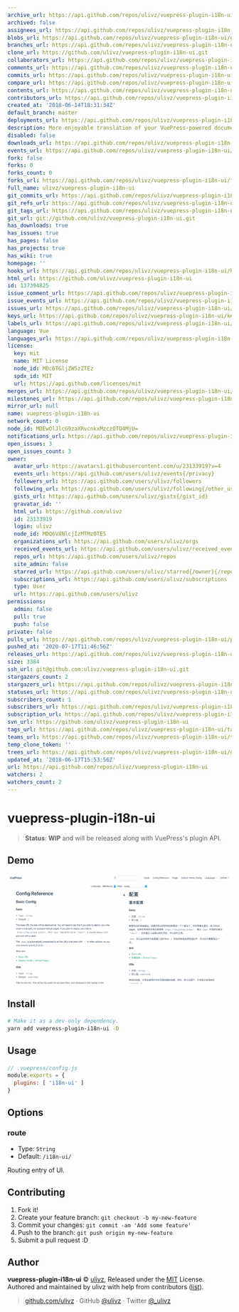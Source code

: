 ```yaml
---
archive_url: https://api.github.com/repos/ulivz/vuepress-plugin-i18n-ui/{archive_format}{/ref}
archived: false
assignees_url: https://api.github.com/repos/ulivz/vuepress-plugin-i18n-ui/assignees{/user}
blobs_url: https://api.github.com/repos/ulivz/vuepress-plugin-i18n-ui/git/blobs{/sha}
branches_url: https://api.github.com/repos/ulivz/vuepress-plugin-i18n-ui/branches{/branch}
clone_url: https://github.com/ulivz/vuepress-plugin-i18n-ui.git
collaborators_url: https://api.github.com/repos/ulivz/vuepress-plugin-i18n-ui/collaborators{/collaborator}
comments_url: https://api.github.com/repos/ulivz/vuepress-plugin-i18n-ui/comments{/number}
commits_url: https://api.github.com/repos/ulivz/vuepress-plugin-i18n-ui/commits{/sha}
compare_url: https://api.github.com/repos/ulivz/vuepress-plugin-i18n-ui/compare/{base}...{head}
contents_url: https://api.github.com/repos/ulivz/vuepress-plugin-i18n-ui/contents/{+path}
contributors_url: https://api.github.com/repos/ulivz/vuepress-plugin-i18n-ui/contributors
created_at: '2018-06-14T18:31:34Z'
default_branch: master
deployments_url: https://api.github.com/repos/ulivz/vuepress-plugin-i18n-ui/deployments
description: More enjoyable translation of your VuePress-powered documents
disabled: false
downloads_url: https://api.github.com/repos/ulivz/vuepress-plugin-i18n-ui/downloads
events_url: https://api.github.com/repos/ulivz/vuepress-plugin-i18n-ui/events
fork: false
forks: 0
forks_count: 0
forks_url: https://api.github.com/repos/ulivz/vuepress-plugin-i18n-ui/forks
full_name: ulivz/vuepress-plugin-i18n-ui
git_commits_url: https://api.github.com/repos/ulivz/vuepress-plugin-i18n-ui/git/commits{/sha}
git_refs_url: https://api.github.com/repos/ulivz/vuepress-plugin-i18n-ui/git/refs{/sha}
git_tags_url: https://api.github.com/repos/ulivz/vuepress-plugin-i18n-ui/git/tags{/sha}
git_url: git://github.com/ulivz/vuepress-plugin-i18n-ui.git
has_downloads: true
has_issues: true
has_pages: false
has_projects: true
has_wiki: true
homepage: ''
hooks_url: https://api.github.com/repos/ulivz/vuepress-plugin-i18n-ui/hooks
html_url: https://github.com/ulivz/vuepress-plugin-i18n-ui
id: 137394825
issue_comment_url: https://api.github.com/repos/ulivz/vuepress-plugin-i18n-ui/issues/comments{/number}
issue_events_url: https://api.github.com/repos/ulivz/vuepress-plugin-i18n-ui/issues/events{/number}
issues_url: https://api.github.com/repos/ulivz/vuepress-plugin-i18n-ui/issues{/number}
keys_url: https://api.github.com/repos/ulivz/vuepress-plugin-i18n-ui/keys{/key_id}
labels_url: https://api.github.com/repos/ulivz/vuepress-plugin-i18n-ui/labels{/name}
language: Vue
languages_url: https://api.github.com/repos/ulivz/vuepress-plugin-i18n-ui/languages
license:
  key: mit
  name: MIT License
  node_id: MDc6TGljZW5zZTEz
  spdx_id: MIT
  url: https://api.github.com/licenses/mit
merges_url: https://api.github.com/repos/ulivz/vuepress-plugin-i18n-ui/merges
milestones_url: https://api.github.com/repos/ulivz/vuepress-plugin-i18n-ui/milestones{/number}
mirror_url: null
name: vuepress-plugin-i18n-ui
network_count: 0
node_id: MDEwOlJlcG9zaXRvcnkxMzczOTQ4MjU=
notifications_url: https://api.github.com/repos/ulivz/vuepress-plugin-i18n-ui/notifications{?since,all,participating}
open_issues: 3
open_issues_count: 3
owner:
  avatar_url: https://avatars1.githubusercontent.com/u/23133919?v=4
  events_url: https://api.github.com/users/ulivz/events{/privacy}
  followers_url: https://api.github.com/users/ulivz/followers
  following_url: https://api.github.com/users/ulivz/following{/other_user}
  gists_url: https://api.github.com/users/ulivz/gists{/gist_id}
  gravatar_id: ''
  html_url: https://github.com/ulivz
  id: 23133919
  login: ulivz
  node_id: MDQ6VXNlcjIzMTMzOTE5
  organizations_url: https://api.github.com/users/ulivz/orgs
  received_events_url: https://api.github.com/users/ulivz/received_events
  repos_url: https://api.github.com/users/ulivz/repos
  site_admin: false
  starred_url: https://api.github.com/users/ulivz/starred{/owner}{/repo}
  subscriptions_url: https://api.github.com/users/ulivz/subscriptions
  type: User
  url: https://api.github.com/users/ulivz
permissions:
  admin: false
  pull: true
  push: false
private: false
pulls_url: https://api.github.com/repos/ulivz/vuepress-plugin-i18n-ui/pulls{/number}
pushed_at: '2020-07-17T11:46:56Z'
releases_url: https://api.github.com/repos/ulivz/vuepress-plugin-i18n-ui/releases{/id}
size: 3384
ssh_url: git@github.com:ulivz/vuepress-plugin-i18n-ui.git
stargazers_count: 2
stargazers_url: https://api.github.com/repos/ulivz/vuepress-plugin-i18n-ui/stargazers
statuses_url: https://api.github.com/repos/ulivz/vuepress-plugin-i18n-ui/statuses/{sha}
subscribers_count: 1
subscribers_url: https://api.github.com/repos/ulivz/vuepress-plugin-i18n-ui/subscribers
subscription_url: https://api.github.com/repos/ulivz/vuepress-plugin-i18n-ui/subscription
svn_url: https://github.com/ulivz/vuepress-plugin-i18n-ui
tags_url: https://api.github.com/repos/ulivz/vuepress-plugin-i18n-ui/tags
teams_url: https://api.github.com/repos/ulivz/vuepress-plugin-i18n-ui/teams
temp_clone_token: ''
trees_url: https://api.github.com/repos/ulivz/vuepress-plugin-i18n-ui/git/trees{/sha}
updated_at: '2018-06-17T15:53:56Z'
url: https://api.github.com/repos/ulivz/vuepress-plugin-i18n-ui
watchers: 2
watchers_count: 2
---
```


# vuepress-plugin-i18n-ui

> **Status**: **WIP** and will be released along with VuePress's plugin API.

## Demo

![](https://raw.githubusercontent.com/ULIVZ/vuepress-plugin-i18n-ui/master/demo.gif)

## Install

```bash
# Make it as a dev-only dependency.
yarn add vuepress-plugin-i18n-ui -D
```

## Usage


``` js
// .vuepress/config.js
module.exports = {
  plugins: [ 'i18n-ui' ]
}
```

## Options

### route

- Type: `String`
- Default: `/i18n-ui/`

Routing entry of UI.

## Contributing

1. Fork it!
2. Create your feature branch: `git checkout -b my-new-feature`
3. Commit your changes: `git commit -am 'Add some feature'`
4. Push to the branch: `git push origin my-new-feature`
5. Submit a pull request :D

## Author

**vuepress-plugin-i18n-ui** © [ulivz](https://github.com/ULIVZ), Released under the [MIT](https://raw.githubusercontent.com/ULIVZ/vuepress-plugin-i18n-ui/master/LICENSE) License.<br>
Authored and maintained by ulivz with help from contributors ([list](https://github.com/ULIVZ/vuepress-plugin-i18n-ui/contributors)).

> [github.com/ulivz](https://github.com/ulivz) · GitHub [@ulivz](https://github.com/ULIVZ) · Twitter [@_ulivz](https://twitter.com/_ulivz)
